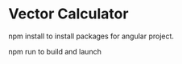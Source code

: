 # Vector Calculator

npm install to install packages for angular project.

npm run to build and launch
